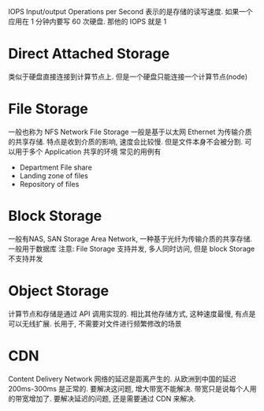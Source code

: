 IOPS Input/output Operations per Second 表示的是存储的读写速度. 
如果一个应用在 1 分钟内要写 60 次硬盘. 那他的 IOPS 就是 1
# Direct Attached Storage
类似于硬盘直接连接到计算节点上. 但是一个硬盘只能连接一个计算节点(node)

# File Storage
一般也称为 NFS Network File Storage 一般是基于以太网 Ethernet 为传输介质的共享存储. 
特点是收到介质的影响, 速度会比较慢. 但是文件本身不会被分割. 
可以用于多个 Application 共享的环境
常见的用例有
- Department File share 
- Landing zone of files
- Repository of files

# Block Storage
 一般有NAS, SAN Storage Area Network, 一种基于光纤为传输介质的共享存储. 一般用于数据库
注意: 
File Storage 支持并发, 多人同时访问, 但是 block Storage 不支持并发
# Object Storage
计算节点和存储是通过 API 调用实现的. 相比其他存储方式, 这种速度最慢, 有点是可以无线扩展. 
长用于, 不需要对文件进行频繁修改的场景

# CDN
Content Delivery Network
网络的延迟是距离产生的. 从欧洲到中国的延迟 200ms-300ms 是正常的. 要解决这问题, 增大带宽不能解决. 带宽只是说每个人用的带宽增加了. 要解决延迟的问题, 还是需要通过 CDN 来解决. 


